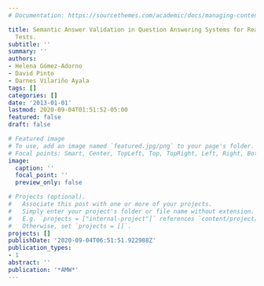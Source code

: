 ```yaml
---
# Documentation: https://sourcethemes.com/academic/docs/managing-content/

title: Semantic Answer Validation in Question Answering Systems for Reading Comprehension
  Tests.
subtitle: ''
summary: ''
authors:
- Helena Gómez-Adorno
- David Pinto
- Darnes Vilariño Ayala
tags: []
categories: []
date: '2013-01-01'
lastmod: 2020-09-04T01:51:52-05:00
featured: false
draft: false

# Featured image
# To use, add an image named `featured.jpg/png` to your page's folder.
# Focal points: Smart, Center, TopLeft, Top, TopRight, Left, Right, BottomLeft, Bottom, BottomRight.
image:
  caption: ''
  focal_point: ''
  preview_only: false

# Projects (optional).
#   Associate this post with one or more of your projects.
#   Simply enter your project's folder or file name without extension.
#   E.g. `projects = ["internal-project"]` references `content/project/deep-learning/index.md`.
#   Otherwise, set `projects = []`.
projects: []
publishDate: '2020-09-04T06:51:51.922988Z'
publication_types:
- 1
abstract: ''
publication: '*AMW*'
---
```

